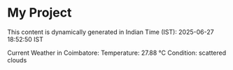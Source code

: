 # My Project

This content is dynamically generated in Indian Time (IST): 2025-06-27 18:52:50 IST


Current Weather in Coimbatore:
Temperature: 27.88 °C
Condition: scattered clouds
